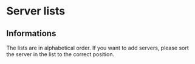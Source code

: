 # Server lists

## Informations

The lists are in alphabetical order. If you want to add servers, please sort the server in the list to the correct position.

